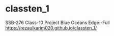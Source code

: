 # classten_1
SSB-276 Class-10 Project Blue Oceans  Edge:-Full
https://rezaulkarim020.github.io/classten_1/
